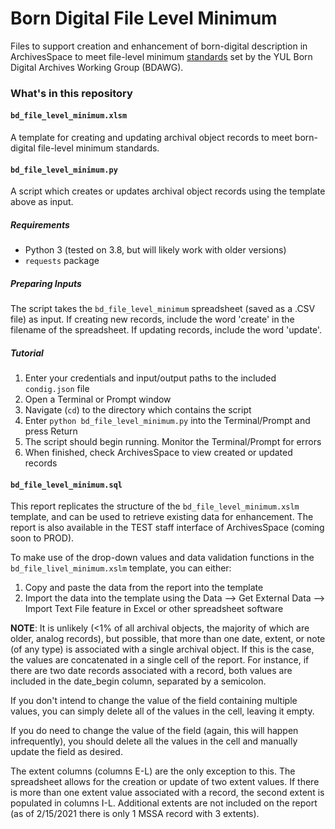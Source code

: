 # Born Digital File Level Minimum

Files to support creation and enhancement of born-digital description in ArchivesSpace to meet file-level minimum [standards](https://guides.library.yale.edu/c.php?g=934566&p=6736589) set by the YUL Born Digital Archives Working Group (BDAWG).

### What's in this repository

#### `bd_file_level_minimum.xlsm`

A template for creating and updating archival object records to meet born-digital file-level minimum standards.

#### `bd_file_level_minimum.py`

A script which creates or updates archival object records using the template above as input.

##### Requirements

* Python 3 (tested on 3.8, but will likely work with older versions)
* `requests` package

##### Preparing Inputs

The script takes the `bd_file_level_minimum` spreadsheet (saved as a .CSV file) as input. If creating new records, include the word 'create' in the filename of the spreadsheet. If updating records, include the word 'update'.

##### Tutorial

1. Enter your credentials and input/output paths to the included `condig.json` file
2. Open a Terminal or Prompt window
3. Navigate (`cd`) to the directory which contains the script
4. Enter `python bd_file_level_minimum.py` into the Terminal/Prompt and press Return
5. The script should begin running. Monitor the Terminal/Prompt for errors
6. When finished, check ArchivesSpace to view created or updated records

#### `bd_file_level_minimum.sql`

This report replicates the structure of the `bd_file_level_minimum.xslm` template, and can be used to retrieve existing data for enhancement. The report is also available in the TEST staff interface of ArchivesSpace (coming soon to PROD).

To make use of the drop-down values and data validation functions in the `bd_file_livel_minimum.xslm` template, you can either:
1. Copy and paste the data from the report into the template
2. Import the data into the template using the Data --> Get External Data --> Import Text File feature in Excel or other spreadsheet software

__NOTE__: It is unlikely (<1% of all archival objects, the majority of which are older, analog records), but possible, that more than one date, extent, or note (of any type) is associated with a single archival object. If this is the case, the values are concatenated in a single cell of the report. For instance, if there are two date records associated with a record, both values are included in the date_begin column, separated by a semicolon.

If you don't intend to change the value of the field containing multiple values, you can simply delete all of the values in the cell, leaving it empty.

If you do need to change the value of the field (again, this will happen infrequently), you should delete all the values in the cell and manually update the field as desired.

The extent columns (columns E-L) are the only exception to this. The spreadsheet allows for the creation or update of two extent values. If there is more than one extent value associated with a record, the second extent is populated in columns I-L. Additional extents are not included on the report (as of 2/15/2021 there is only 1 MSSA record with 3 extents).